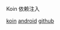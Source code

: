 Koin 依赖注入

[koin](https://insert-koin.io/)
[android](https://start.insert-koin.io/#/getting-started/koin-for-android)
[github](https://github.com/InsertKoinIO/koin)